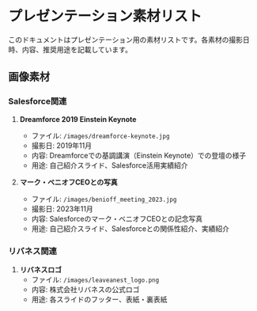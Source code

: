 # プレゼンテーション素材リスト

このドキュメントはプレゼンテーション用の素材リストです。各素材の撮影日時、内容、推奨用途を記載しています。

## 画像素材

### Salesforce関連

1. **Dreamforce 2019 Einstein Keynote**
   - ファイル: `/images/dreamforce-keynote.jpg`
   - 撮影日: 2019年11月
   - 内容: Dreamforceでの基調講演（Einstein Keynote）での登壇の様子
   - 用途: 自己紹介スライド、Salesforce活用実績紹介

2. **マーク・ベニオフCEOとの写真**
   - ファイル: `/images/benioff_meeting_2023.jpg`
   - 撮影日: 2023年11月
   - 内容: Salesforceのマーク・ベニオフCEOとの記念写真
   - 用途: 自己紹介スライド、Salesforceとの関係性紹介、実績紹介

### リバネス関連

1. **リバネスロゴ**
   - ファイル: `/images/leaveanest_logo.png`
   - 内容: 株式会社リバネスの公式ロゴ
   - 用途: 各スライドのフッター、表紙・裏表紙
